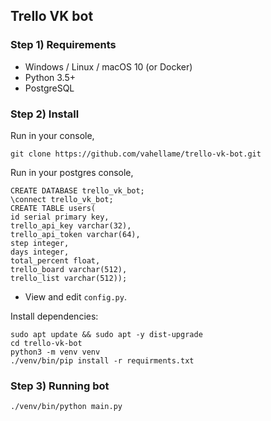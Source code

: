 ## Trello VK bot

### Step 1) Requirements

- Windows / Linux / macOS 10 (or Docker)
- Python 3.5+
- PostgreSQL

### Step 2) Install

Run in your console,

```
git clone https://github.com/vahellame/trello-vk-bot.git
```

Run in your postgres console,

```
CREATE DATABASE trello_vk_bot;
\connect trello_vk_bot;
CREATE TABLE users(
id serial primary key, 
trello_api_key varchar(32), 
trello_api_token varchar(64), 
step integer, 
days integer, 
total_percent float,
trello_board varchar(512),
trello_list varchar(512));
```

- View and edit `config.py`.

Install dependencies:

```
sudo apt update && sudo apt -y dist-upgrade
cd trello-vk-bot
python3 -m venv venv
./venv/bin/pip install -r requirments.txt
```

### Step 3) Running bot

```
./venv/bin/python main.py
```

